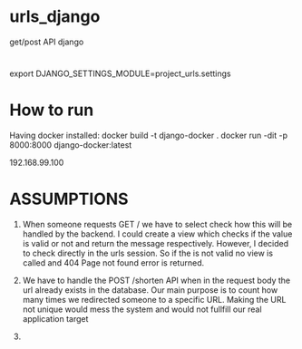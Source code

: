 # urls_django
get/post API django

#
export DJANGO_SETTINGS_MODULE=project_urls.settings

# How to run
Having docker installed:
docker build -t django-docker .
docker run -dit -p 8000:8000 django-docker:latest

192.168.99.100



# ASSUMPTIONS
1. When someone requests GET /<shortcode> we have to select check how this will be
   handled by the backend. I could create a view which checks if the value
   <shortcode> is valid or not and return the message respectively. However,
   I decided to check directly in the urls session. So if the <shortcode> is
   not valid no view is called and 404 Page not found error is returned.

2. We have to handle the POST /shorten API when in the request body the url already
   exists in the database. Our main purpose is to count how many times we redirected
   someone to a specific URL. Making the URL not unique would mess the system and 
   would not fullfill our real application target

3. 
